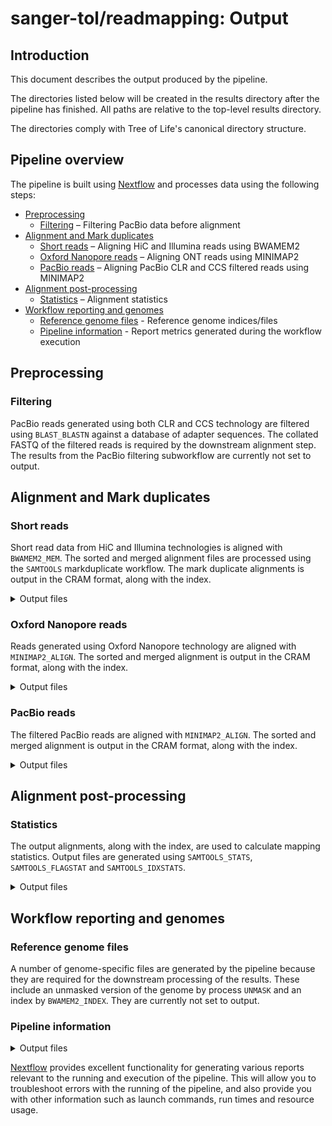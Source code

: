 # sanger-tol/readmapping: Output

## Introduction

This document describes the output produced by the pipeline.

The directories listed below will be created in the results directory after the pipeline has finished. All paths are relative to the top-level results directory.

The directories comply with Tree of Life's canonical directory structure.

## Pipeline overview

The pipeline is built using [Nextflow](https://www.nextflow.io/) and processes data using the following steps:

- [Preprocessing](#preprocessing)
  - [Filtering](#filtering) – Filtering PacBio data before alignment
- [Alignment and Mark duplicates](#alignment-and-mark-duplicates)
  - [Short reads](#short-reads) – Aligning HiC and Illumina reads using BWAMEM2
  - [Oxford Nanopore reads](#oxford-nanopore-reads) – Aligning ONT reads using MINIMAP2
  - [PacBio reads](#pacbio-reads) – Aligning PacBio CLR and CCS filtered reads using MINIMAP2
- [Alignment post-processing](#alignment-post-processing)
  - [Statistics](#statistics) – Alignment statistics
- [Workflow reporting and genomes](#workflow-reporting-and-genomes)
  - [Reference genome files](#reference-genome-files) - Reference genome indices/files
  - [Pipeline information](#pipeline-information) - Report metrics generated during the workflow execution

## Preprocessing

### Filtering

PacBio reads generated using both CLR and CCS technology are filtered using `BLAST_BLASTN` against a database of adapter sequences. The collated FASTQ of the filtered reads is required by the downstream alignment step. The results from the PacBio filtering subworkflow are currently not set to output.

## Alignment and Mark duplicates

### Short reads

Short read data from HiC and Illumina technologies is aligned with `BWAMEM2_MEM`. The sorted and merged alignment files are processed using the `SAMTOOLS` markduplicate workflow. The mark duplicate alignments is output in the CRAM format, along with the index.

<details markdown="1">
<summary>Output files</summary>

- `read_mapping`
  - `hic`
    - `<gca_accession>.unmasked.hic.<sample_id>.cram`: Sorted and merged CRAM file at the individual level
    - `<gca_accession>.unmasked.hic.<sample_id>.cram.crai`: Index for the alignment
  - `illumina`
    - `<gca_accession>.unmasked.illumina.<sample_id>.cram`: Sorted and merged CRAM file at the individual level
    - `<gca_accession>.unmasked.illumina.<sample_id>.cram.crai`: Index for the alignment

</details>

### Oxford Nanopore reads

Reads generated using Oxford Nanopore technology are aligned with `MINIMAP2_ALIGN`. The sorted and merged alignment is output in the CRAM format, along with the index.

<details markdown="1">
<summary>Output files</summary>

- `read_mapping`
  - `ont`
    - `<gca_accession>.unmasked.ont.<sample_id>.cram`: Sorted and merged CRAM file at the individual level
    - `<gca_accession>.unmasked.ont.<sample_id>.cram.crai`: Index for the alignment

</details>

### PacBio reads

The filtered PacBio reads are aligned with `MINIMAP2_ALIGN`. The sorted and merged alignment is output in the CRAM format, along with the index.

<details markdown="1">
<summary>Output files</summary>

- `read_mapping`
  - `pacbio`
    - `<gca_accession>.unmasked.pacbio.<sample_id>.cram`: Sorted and merged CRAM file at the individual level
    - `<gca_accession>.unmasked.pacbio.<sample_id>.cram.crai`: Index for the alignment

</details>

## Alignment post-processing

### Statistics

The output alignments, along with the index, are used to calculate mapping statistics. Output files are generated using `SAMTOOLS_STATS`, `SAMTOOLS_FLAGSTAT` and `SAMTOOLS_IDXSTATS`.

<details markdown="1">
<summary>Output files</summary>

- `read_mapping`
  - `hic`
    - `<gca_accession>.unmasked.hic.<sample_id>.stats`: Comprehensive statistics from alignment file
    - `<gca_accession>.unmasked.hic.<sample_id>.flagstat`: Number of alignments for each FLAG type
    - `<gca_accession>.unmasked.hic.<sample_id>.idxstats`: Alignment summary statistics
  - `ont`
    - `<gca_accession>.unmasked.ont.<sample_id>.stats`: Comprehensive statistics from alignment file
    - `<gca_accession>.unmasked.ont.<sample_id>.flagstat`: Number of alignments for each FLAG type
    - `<gca_accession>.unmasked.ont.<sample_id>.idxstats`: Alignment summary statistics
  - `pacbio`
    - `<gca_accession>.unmasked.pacbio.<sample_id>.stats`: Comprehensive statistics from alignment file
    - `<gca_accession>.unmasked.pacbio.<sample_id>.flagstat`: Number of alignments for each FLAG type
    - `<gca_accession>.unmasked.pacbio.<sample_id>.idxstats`: Alignment summary statistics

</details>

## Workflow reporting and genomes

### Reference genome files

A number of genome-specific files are generated by the pipeline because they are required for the downstream processing of the results. These include an unmasked version of the genome by process `UNMASK` and an index by `BWAMEM2_INDEX`. They are currently not set to output.

### Pipeline information

<details markdown="1">
<summary>Output files</summary>

- `pipeline_info/readmapping/`
  - Reports generated by Nextflow: `execution_report.html`, `execution_timeline.html`, `execution_trace.txt` and `pipeline_dag.dot`/`pipeline_dag.svg`.
  - Reports generated by the pipeline: `pipeline_report.html`, `pipeline_report.txt` and `software_versions.yml`. The `pipeline_report*` files will only be present if the `--email` / `--email_on_fail` parameter's are used when running the pipeline.
  - Reformatted samplesheet files used as input to the pipeline: `samplesheet.valid.csv`.

</details>

[Nextflow](https://www.nextflow.io/docs/latest/tracing.html) provides excellent functionality for generating various reports relevant to the running and execution of the pipeline. This will allow you to troubleshoot errors with the running of the pipeline, and also provide you with other information such as launch commands, run times and resource usage.
